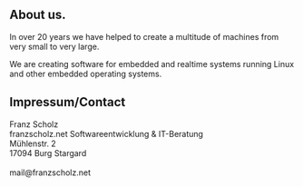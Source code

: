 ## About us.

In over 20 years we have helped to create a multitude of machines from very small to very large.

We are creating software for embedded and realtime systems running Linux and other embedded operating systems.

## Impressum/Contact

<div>
  Franz Scholz<br/>
  franzscholz.net Softwareentwicklung & IT-Beratung<br/>
  Mühlenstr. 2<br/>
  17094 Burg Stargard<br/>
  <br/>
  mail@franzscholz.net<br/>
</div>
